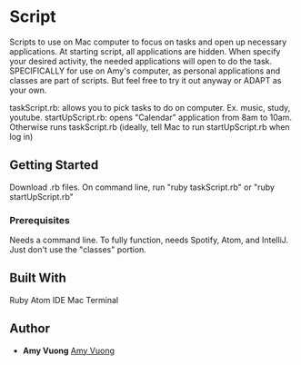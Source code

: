 # Script

Scripts to use on Mac computer to focus on tasks and open up necessary applications.
At starting script, all applications are hidden. When specify your desired activity, the needed applications will open to do the task.
SPECIFICALLY for use on Amy's computer, as personal applications and classes are part of scripts.
But feel free to try it out anyway or ADAPT as your own.

taskScript.rb: allows you to pick tasks to do on computer. Ex. music, study, youtube.
startUpScript.rb: opens "Calendar" application from 8am to 10am. Otherwise runs taskScript.rb
(ideally, tell Mac to run startUpScript.rb when log in)

## Getting Started

Download .rb files.
On command line, run "ruby taskScript.rb" or "ruby startUpScript.rb"

### Prerequisites

Needs a command line.
To fully function, needs Spotify, Atom, and IntelliJ. 
Just don't use the "classes" portion.


## Built With

Ruby
Atom IDE
Mac Terminal


## Author

* **Amy Vuong** [Amy Vuong](https://github.com/amyamyV)

